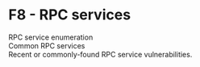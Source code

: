 # F8 - RPC services

RPC service enumeration \
Common RPC services \
Recent or commonly-found RPC service vulnerabilities.
